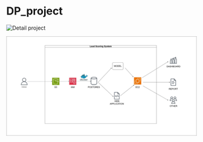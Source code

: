 # DP_project

![Detail project](https://drive.google.com/drive/folders/130PJZvgmL5yN9ylTvhM17Dd8wacLyrvN)

![System Design](./system_design.jpg)
